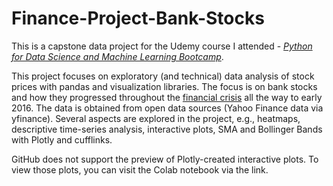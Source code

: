 # Finance-Project-Bank-Stocks

This is a capstone data project for the Udemy course I attended - [*Python for Data Science and Machine Learning Bootcamp*](https://www.udemy.com/course/python-for-data-science-and-machine-learning-bootcamp/?utm_source=adwords&utm_medium=udemyads&utm_campaign=Python_v.PROF_la.EN_cc.ROWMTA-B_ti.7380&utm_content=deal4584&utm_term=_._ag_80869582031_._ad_533999956687_._kw__._de_c_._dm__._pl__._ti_dsa-774930046209_._li_1010700_._pd__._&matchtype=&gad_source=1&gclid=CjwKCAiAu9yqBhBmEiwAHTx5pxSwxNBq2_WY4jntQHplF_e6zMCn_fcyw0tFa6fCV5X_yMd_ZLpSqRoCw7oQAvD_BwE).

This project focuses on exploratory (and technical) data analysis of stock prices with pandas and visualization libraries. 
The focus is on bank stocks and how they progressed throughout the [financial crisis](https://en.wikipedia.org/wiki/Financial_crisis_of_2007%E2%80%9308) all the way to early 2016. The data is obtained from open data sources (Yahoo Finance data via yfinance).
Several aspects are explored in the project, e.g., heatmaps, descriptive time-series analysis, interactive plots, SMA and Bollinger Bands with Plotly and cufflinks.

GitHub does not support the preview of Plotly-created interactive plots. To view those plots, you can visit the Colab notebook via the link.
